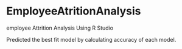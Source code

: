 # EmployeeAtritionAnalysis
employee Attrition Analysis Using R Studio

Predicted the best fit model by calculating accuracy of each model. 
